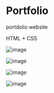 # Portfolio
portdolio website

HTML + CSS

![image](https://user-images.githubusercontent.com/49728020/209944625-9b2c81ff-68a0-4ca3-b0da-e8da12a0ffb7.png)

![image](https://user-images.githubusercontent.com/49728020/209944639-6c29092b-68de-427d-8512-38931259108f.png)

![image](https://user-images.githubusercontent.com/49728020/209944664-8ce1612e-c66f-4b83-89a9-990c9ff20587.png)

![image](https://user-images.githubusercontent.com/49728020/209944685-31ff19de-43c8-4fca-a1ca-628f3f668f67.png)
